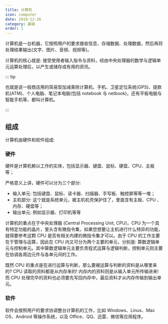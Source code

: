 ```yaml
---
title: 计算机
icon: computer
date: 2019-12-26
category: 基础
order: 1
---
```


计算机是一台机器，它按照用户的要求接收信息、存储数据、处理数据，然后再将处理结果输出(文字、图片、音频、视频等)。

计算机的核心就是: 接受使用者输入指令与资料，经由中央处理器的数学与逻辑单元运算处理后，以产生或储存成有用的资讯。

<!-- more -->

::: tip

也就是说一般商店用的简易型加减乘除计算机、手机、卫星定位系统(GPS)、提款机(ATM)、个人电脑、笔记本电脑(包括 notebook 与 netbook)，还有平板电脑与智能手机等，都叫计算机。

:::

## 组成

计算机由硬件和软件组成:

### 硬件

硬件是计算机赖以工作的实体，包括显示器、键盘、鼠标、硬盘、CPU、主板等；

严格意义上讲，硬件可以分为三个部分:

- 输入单元: 包括键盘、鼠标、读卡器、扫描器、手写板、触控屏等等一堆；
- 主机部分: 这个就是系统单元，被主机机壳保护住了，里面含有主板、CPU 、内存、硬盘等；
- 输出单元: 例如显示器、打印机等等

计算机的重点在于中央处理器 (Central Processing Unit, CPU)，CPU 为一个具有特定功能的晶片，里头含有微指令集，如果您想要让主机进行什么特异的功能，就得要参考这颗 CPU 是否有相关内建的微指令集才可以。由于 CPU 的工作主要在于管理与运算，因此在 CPU 内又可分为两个主要的单元，分别是: 算数逻辑单元与控制单元。其中算数逻辑单元主要负责程式运算与逻辑判断，控制单元则主要在协调各周边元件与各单元间的工作。

既然 CPU 的重点是在进行运算与判断，那么要被运算与判断的资料是从哪里来的? CPU 读取的资料都是从内存来的! 内存内的资料则是从输入单元所传输进来! 而 CPU 处理完毕的资料也必须要先写回内存中，最后资料才从内存传输到输出单元。

### 软件

软件会按照用户的要求协调整台计算机的工作，比如 Windows、Linux、Mac OS、Android 等操作系统，以及 Office、QQ、迅雷、微信等应用程序。
